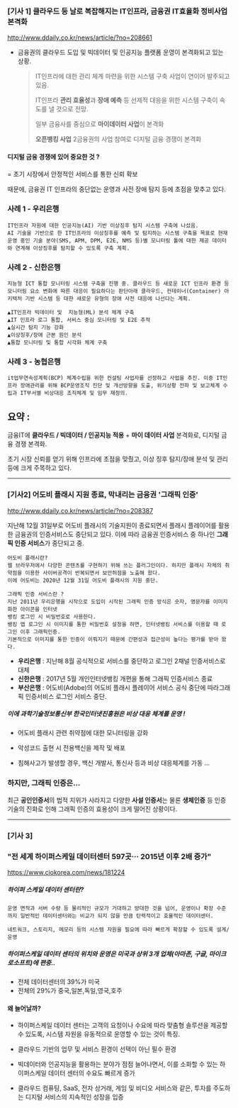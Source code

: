 ### [기사 1] 클라우드 등 날로 복잡해지는 IT인프라, 금융권 IT효율화 정비사업 본격화

http://www.ddaily.co.kr/news/article/?no=208661

* 금융권의 클라우드 도입 및 빅데이터 및 인공지능 플랫폼 운영이 본격화되고 있는 상황.

  > IT인프라에 대한 관리 체계 마련을 위한 시스템 구축 사업이 연이어 발주되고 있음.
  >
  > IT인프라 **관리 효율성**과 **장애 예측** 등 선제적 대응을 위한 시스템 구축이 속도를 낼 것으로 전망.
  >
  > 일부 금융사를 중심으로 **마이데이터 사업**이 본격화
  >
  > **오픈뱅킹 사업** 2금융권의 사업 참여로 디지털 금융 경쟁이 본격화





#### 디지털 금융 경쟁에 있어 중요한 것 ?

= 초기 시장에서 안정적인 서비스를 통한 신뢰 확보 

때문에, 금융권 IT 인프라의 중단없는 운영과 사전 장애 탐지 등에 초점을 맞추고 있다.





### 사례 1 - 우리은행 

```
IT인프라 자원에 대한 인공지능(AI) 기반 이상징후 탐지 시스템 구축에 나섰음. 
AI 기술을 기반으로 한 IT인프라의 이상징후를 예측 및 탐지하는 시스템 구축을 목표로 현재 운영 중인 기술 분야(SMS, APM, DPM, E2E, NMS 등)별 모니터링 툴에 대한 제공 데이터와 연계해 이상징후를 탐지할 수 있도록 구축 계획. 
```





### 사례 2 - 신한은행

```
지능형 ICT 통합 모니터링 시스템 구축을 진행 중. 클라우드 등 새로운 ICT 인프라 환경 등 모니터링 요소 변화에 따른 대응이 필요하다는 판단아래 클라우드, 컨테이너(Container) 아키텍처 기반 시스템 등 대한 새로운 유형의 장애 사전 대응에 나선다는 계획. 

▲IT인프라 빅데이터 및  지능형(ML) 분석 체계 구축 
▲IT 인프라 로그 통합, 서비스 중심 모니터링 및 E2E 추적 
▲실시간 탐지 기능 강화 
▲이상징후/장애 근본 원인 분석 
▲통합 모니터링 및 통합 시각화 체계 구축
```





### 사례 3 - 농협은행

```
it업무연속성계획(BCP) 체계수립을 위한 컨설팅 사업자를 선정하고 사업을 추진. 이중 IT인프라 장애관리를 위해 BCP운영조직 진단 및 개선방향을 도출, 위기상황 전파 및 보고체계 수립과 IT부서별 비상대응 조직체계 및 임무 재정의. 
```







## 요약 :

금융IT에 **클라우드 / 빅데이터 / 인공지능 적용** + **마이 데이터 사업** 본격화로, 디지털 금융 경쟁 본격화.

초기 시장 신뢰를 얻기 위해 인프라에 초점을 맞췄고, 이상 징후 탐지/장애 분석 및 관리 등에 크게 주목하고 있다.





---







### [기사2] 어도비 플래시 지원 종료, 막내리는 금융권 '그래픽 인증'

http://www.ddaily.co.kr/news/article/?no=208387

지난해 12월 31일부로 어도비 플래시의 기술지원이 종료되면서 플래시 플레이어를 활용한 금융권의 인증서비스도 중단되고 있다.  이에 따라 금융권 인증서비스 중 하나인 **그래픽 인증 서비스**가 중단되고 중.





```
어도비 플래시란?
웹 브라우저에서 다양한 콘텐츠를 구현하기 위해 쓰는 플러그인이다. 하지만 플래시 자체의 취약점을 이용한 사이버공격이 반복되면서 보안허점을 노출해 왔다. 
이에 어도비는 2020년 12월 31일 어도비 플래시의 지원 중단.
```





```
그래픽 인증 서비스란 ?
지난 2011년 우리은행을 시작으로 도입이 시작된 그래픽 인증 방식은 숫자, 영문자를 이미지화한 아이콘을 인터넷
뱅킹 로그인 시 비밀번호로 사용한다. 
뱅킹 앱 로그인 시 이미지를 통한 비밀번호 설정을 하면, 인터넷뱅킹 서비스를 이용할 때 로그인 이후 그래픽인증.
기본적으로 이미지를 통한 인증이 이뤄지기 때문에 간편성과 접근성이 높다는 평가를 받아 왔다.
```





* **우리은행** : 지난해 8월 공식적으로 서비스를 중단하고 로그인 2채널 인증서비스로 대체
* **신한은행** : 2017년 5월 개인인터넷뱅킹 개편을 통해 그래픽 인증서비스 종료
* **부산은행** :  어도비(Adobe)의 어도비 플래시 플레이어 서비스 공식 중단에 따라그래픽 인증서비스 로그인 서비스 중단.





##### 이에 과학기술정보통신부 한국인터넷진흥원은 비상 대응 체계를 운영 !

*  어도비 플래시 관련 취약점에 대한 모니터링을 강화
* 악성코드 출현 시 전용백신을 제작 및 배포

* 침해사고가 발생할 경우, 백신 개발사, 통신사 등과 비상 대응체계를 가동 ...





### 하지만, 그래픽 인증은...

최근 **공인인증서**의 법적 지위가 사라지고 다양한 **사설 인증서**는 물론 **생체인증** 등 인증기술의 진화로 인해 그래픽 인증의 효용성이 크게 떨어진 상황이다. 





---





### [기사 3]

### "전 세계 하이퍼스케일 데이터센터 597곳··· 2015년 이후 2배 증가"

https://www.ciokorea.com/news/181224





##### 하이퍼 스케일 데이터 센터란?

```
운영 면적과 서버 수량 등 물리적인 규모가 거대하고 방대한 것을 넘어, 운영이나 확장 수준까지 일반적인 데이터센터와는 비교가 되지 않을 만큼 탄력적이고 효율적인 데이터센터.

네트워크, 스토리지, 메모리 등의 시스템 자원을 필요에 따라 빠르게 확장할 수 있도록 설계/운영
```





##### 하이퍼스케일 데이터 센터의 위치와 운영은 미국과 상위 3개 업체(아마존, 구글, 마이크로소프트)에 편중..

* 전체 데이터센터의 39%가 미국
* 전체의 29%가 중국,일본,독일,영국,호주





#### 왜 늘어날까?

* 하이퍼스케일 데이터 센터는 고객의 요청이나 수요에 따라 맞춤형 솔루션을 제공할 수 있도록, 시스템 자원을 유동적으로 운영할 수 있는 것이 특징.

*  클라우드 기반의 업무 및 서비스 환경이 선택이 아닌 필수 환경 
* 빅데이터와 인공지능을 활용하는 분야가 점점 늘어나면서, 이를 소화할 수 있는 하이퍼스케일 데이터 센터의 수요도 빠르게 증가
* 클라우드 컴퓨팅, SaaS, 전자 상거래, 게임 및 비디오 서비스와 같은, 투자를 주도하는 디지털 서비스의 지속적인 성장을 입증